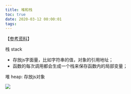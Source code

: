 ```yaml
---
title: 堆和栈
toc: true
date: 2020-03-12 00:00:01
tags:
---
```


【[参考资料](https://segmentfault.com/a/1190000006752076)】

栈 stack
  * 存放js字面量，比如字符串的值，对象的引用地址；
  * 函数的每次调用都会生成一个栈来保存函数内的局部变量；


堆 heap: 存放js对象

![](https://segmentfault.com/img/bVCuGx)
